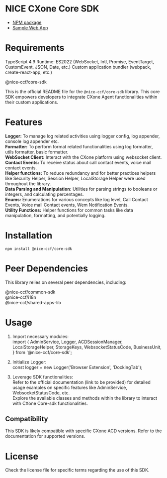# NICE CXone Core SDK

*  [NPM package](https://www.npmjs.com/package/@nice-ccf/acd-sdk)
*  [Sample Web App](https://github.com/nice-cxone/webapp-acd-cxagent-sdk-consumer)

# Requirements

TypeScript 4.9
Runtime: ES2022 (WebSocket, Intl, Promise, EventTarget, CustomEvent, JSON, Date, etc.)
Custom application bundler (webpack, create-react-app, etc.)

@nice-ccf/core-sdk

This is the official README file for the `@nice-ccf/core-sdk` library. This core SDK empowers developers to integrate CXone Agent functionalities within their custom applications.

# Features

<b>Logger:</b> To manage log related activities using logger config, log appender, console log appender etc.
<br/>
<b>Formatter:</b> To perform format related functionalities using log formatter, utils formatter, basic formatter.
<br/>
<b>WebSocket Client:</b> Interact with the CXone platform using websocket client.
<br/>
<b>Contact Events:</b> To receive status about call contact events, voice mail contact events.
<br/>
<b>Helper functions:</b> To reduce redundancy and for better practices helpers like Security Helper, Session Helper, LocalStorage Helper were used throughout the library.
<br/>
<b>Data Parsing and Manipulation:</b> Utilities for parsing strings to booleans or integers, and calculating percentages.
<br/>
<b>Enums:</b> Enumerations for various concepts like log level, Call Contact Events, Voice mail Contact events, Wem Notification Events.
<br/>
<b>Utility Functions:</b> Helper functions for common tasks like data manipulation, formatting, and potentially logging.


# Installation

`npm install @nice-ccf/core-sdk`


# Peer Dependencies
This library relies on several peer dependencies, including:

@nice-ccf/common-sdk<br/>
@nice-ccf/i18n<br/>
@nice-ccf/shared-apps-lib<br/>

# Usage

1. Import necessary modules:
   <br />
    import {
    AdminService,
      Logger,
    ACDSessionManager,
    LocalStorageHelper,
    StorageKeys,
    WebsocketStatusCode,
    BusinessUnit,
  } from '@nice-ccf/core-sdk';

2. Initialize Logger:<br/>
   const logger = new Logger('Browser Extension', 'DockingTab');

3. Leverage SDK functionalities:<br />
   Refer to the official documentation (link to be provided) for detailed usage examples on specific features like AdminService, WebsocketStatusCode, etc.<br />
   Explore the available classes and methods within the library to interact with CXone Core-sdk functionalities.

## Compatibility

This SDK is likely compatible with specific CXone ACD versions. Refer to the documentation for supported versions.

# License

Check the license file for specific terms regarding the use of this SDK.
